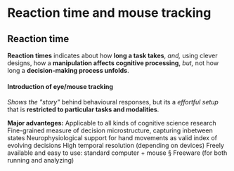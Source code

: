 # Reaction time and mouse tracking
## Reaction time
**Reaction times** indicates about how **long a task takes**, *and,* using clever designs, how a **manipulation affects cognitive processing**, *but,* not how long a **decision-making process unfolds**.
#### Introduction of eye/mouse tracking
*Shows the "story"* behind behavioural responses, but its a *effortful setup* that is **restricted to particular tasks and modalities**.

**Major advanteges:**
Applicable to all kinds of cognitive science research 
Fine-grained measure of decision microstructure, capturing inbetween states 
Neurophysiological support for hand movements as valid index of evolving decisions 
High temporal resolution (depending on devices) 
Freely available and easy to use: standard computer + mouse § Freeware (for both running and analyzing)
